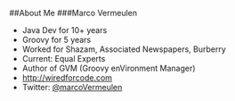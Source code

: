 ##About Me
###Marco Vermeulen

* Java Dev for 10+ years
* Groovy for 5 years
* Worked for Shazam, Associated Newspapers, Burberry
* Current: Equal Experts
* Author of GVM (Groovy enVironment Manager)
* http://wiredforcode.com
* Twitter: [@marcoVermeulen](http://twitter.com/marcoVermeulen)

